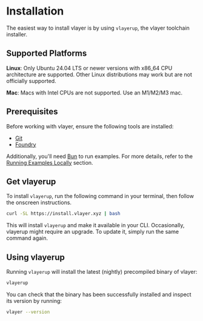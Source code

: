 # Installation
The easiest way to install vlayer is by using `vlayerup`, the vlayer toolchain installer.

## Supported Platforms
**Linux**: Only Ubuntu 24.04 LTS or newer versions with x86_64 CPU architecture are supported. Other Linux distributions may work but are not officially supported.

**Mac**: Macs with Intel CPUs are not supported. Use an M1/M2/M3 mac.

## Prerequisites
Before working with vlayer, ensure the following tools are installed:
- [Git](https://git-scm.com/downloads)
- [Foundry](https://book.getfoundry.sh/getting-started/installation)

Additionally, you'll need [Bun](https://bun.sh/) to run examples. For more details, refer to the [Running Examples Locally](/getting-started/first-steps.html#running-examples-locally) section.

## Get vlayerup

To install `vlayerup`, run the following command in your terminal, then follow the onscreen instructions.
```sh
curl -SL https://install.vlayer.xyz | bash
```

This will install `vlayerup` and make it available in your CLI.
Occasionally, vlayerup might require an upgrade. To update it, simply run the same command again.

## Using vlayerup
Running `vlayerup` will install the latest (nightly) precompiled binary of vlayer:
```sh
vlayerup
```

You can check that the binary has been successfully installed and inspect its version by running:

```sh
vlayer --version
```
